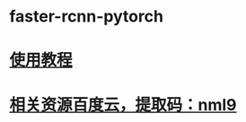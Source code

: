 # faster-rcnn-pytorch

# [使用教程](https://zhuanlan.zhihu.com/p/146638387)
# [相关资源百度云，提取码：nml9](https://pan.baidu.com/s/1JKPN49jeJfavPXMY5aF54w)

